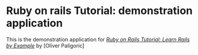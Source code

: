 # Ruby on rails Tutorial: demonstration application

This is the demonstration application for [*Ruby on Rails Tutorial: Learn Rails by Example*](http://railstutorial.org) by [Oliver Paligoric]